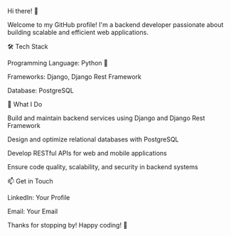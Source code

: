 Hi there! 👋

Welcome to my GitHub profile! I'm a backend developer passionate about building scalable and efficient web applications.

🛠 Tech Stack

Programming Language: Python 🐍

Frameworks: Django, Django Rest Framework

Database: PostgreSQL

🚀 What I Do

Build and maintain backend services using Django and Django Rest Framework

Design and optimize relational databases with PostgreSQL

Develop RESTful APIs for web and mobile applications

Ensure code quality, scalability, and security in backend systems

📫 Get in Touch

LinkedIn: Your Profile

Email: Your Email

Thanks for stopping by! Happy coding! 🚀

